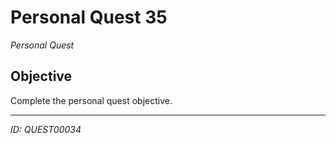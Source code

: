 # Personal Quest 35

*Personal Quest*

## Objective
Complete the personal quest objective.

---
*ID: QUEST00034*